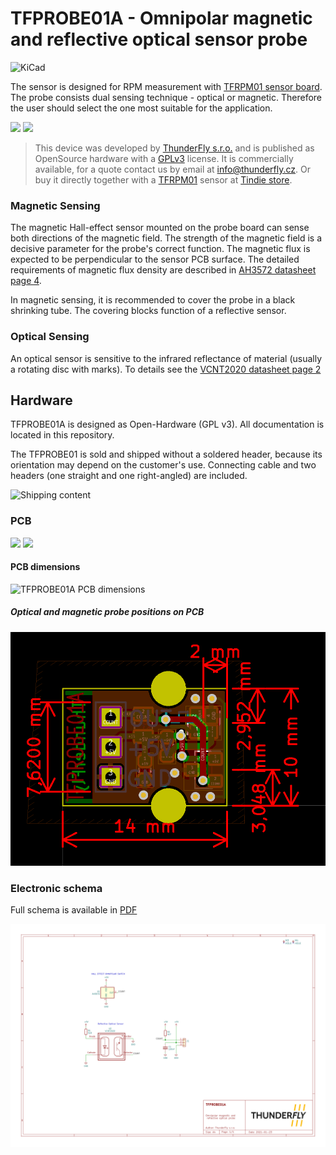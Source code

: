 # TFPROBE01A - Omnipolar magnetic and reflective optical sensor probe

![KiCad](https://github.com/ThunderFly-aerospace/TFPROBE01/workflows/KiCad/badge.svg)

The sensor is designed for RPM measurement with [TFRPM01 sensor board](https://github.com/ThunderFly-aerospace/TFRPM01). The probe consists dual sensing technique - optical or magnetic. Therefore the user should select the one most suitable for the application.

<p float="center">
<img src="/doc/img/TFPROBE01A_connector.jpg" width="48%" />
<img src="/doc/img/TFPROBE01A_sensors.jpg" width="48%" />
</p>

> This device was developed by [ThunderFly s.r.o.](https://www.thunderfly.cz) and is published as OpenSource hardware with a [GPLv3](LICENSE) license. It is commercially available, for a quote contact us by email at info@thunderfly.cz. Or buy it directly together with a [TFRPM01](https://docs.thunderfly.cz/avionics/TFRPM01/) sensor at [Tindie store](https://www.tindie.com/products/thunderfly/tfrpm01-drone-rpm-tachometer-sensor/).

### Magnetic Sensing

The magnetic Hall-effect sensor mounted on the probe board can sense both directions of the magnetic field. The strength of the magnetic field is a decisive parameter for the probe's correct function. The magnetic flux is expected to be perpendicular to the sensor PCB surface. The detailed requirements of magnetic flux density are described in [AH3572 datasheet page 4](/doc/datasheets/AH3572-1483253.pdf).

In magnetic sensing, it is recommended to cover the probe in a black shrinking tube.  The covering blocks function of a reflective sensor.

### Optical Sensing

An optical sensor is sensitive to the infrared reflectance of material (usually a rotating disc with marks).
To details see the [VCNT2020 datasheet page 2](/doc/datasheets/vcnt2020.pdf)

## Hardware
TFPROBE01A is designed as Open-Hardware (GPL v3). All documentation is located in this repository.

The TFPROBE01 is sold and shipped without a soldered header, because its orientation may depend on the customer's use. Connecting cable and two headers (one straight and one right-angled) are included.

![Shipping content](/doc/img/TFPROBE01A_shipping_content.jpg)

### PCB

<p float="center">
<img src="/doc/img/TFPROBE01A_top_big.png" width="48%" />
<img src="/doc/img/TFPROBE01A_bot_big.png" width="48%" />
</p>

#### PCB dimensions

![TFPROBE01A PCB dimensions](doc/img/TFPROBE01A_dimensions.png)


##### Optical and magnetic probe positions on PCB

![TFPROBE01A optical probe position](doc/img/TFPROBE01_sensors_positon.png)

### Electronic schema

Full schema is available in [PDF](/doc/gen/TFPROBE01A-schematic.pdf)

[![schema](/doc/gen/TFPROBE01A-schematic.svg)](/doc/gen/TFPROBE01A-schematic.pdf)
